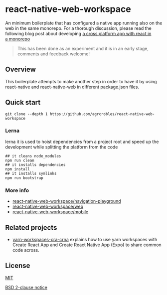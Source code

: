 # react-native-web-workspace

An minimum boilerplate that has configured a native app running also on the web in the same monorepo. For a thorough discussion, please read the following blog post about developing [a cross platform app with react in a monorepo](https://blog.hellojs.org/a-cross-platform-app-with-react-in-a-monorepo-9c6aa6aed818)

> This has been done as an experiment and it is in an early stage, comments and feedback welcome!

## Overview
This boilerplate attempts to make another step in order to have it by using react-native and react-native-web in different package.json files.

## Quick start

```
git clone --depth 1 https://github.com/agrcrobles/react-native-web-workspace
```

### Lerna
lerna it is used to hoist dependencies from a project root and speed up the development while splitting the platform from the code

```console
## it cleans node_modules
npm run clean
## it installs dependencies
npm install
## it installs symlinks
npm run bootstrap 
```

### More info
 - [react-native-web-workspace/navigation-playground](https://github.com/agrcrobles/react-native-web-workspace/tree/master/react-navigation-playground)
 - [react-native-web-workspace/web](https://github.com/agrcrobles/react-native-web-workspace/tree/master/web)
 - [react-native-web-workspace/mobile](https://github.com/agrcrobles/react-native-web-workspace/tree/master/mobile)

## Related projects

* [yarn-workspaces-cra-crna](https://github.com/viewstools/yarn-workspaces-cra-crna) explains how to use yarn workspaces with Create React App and Create React Native App (Expo) to share common code across.

## License

[MIT](https://github.com/agrcrobles/react-native-web-workspace/blob/master/LICENSE)

[BSD 2-clause notice](https://github.com/agrcrobles/react-native-web-workspace/blob/master/react-navigation-playground/LICENSE)

